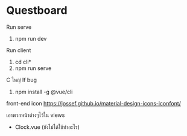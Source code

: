 # Questboard
Run serve
1. npm run dev

Run client
1. cd cli*
2. npm run serve

C ใหญ่
If bug
1. npm install -g @vue/cli


front-end   icon
https://jossef.github.io/material-design-icons-iconfont/



เอาพวกหน้าต่างๆไว้ใน views
+ Clock.vue (ยังไม่ได้ใช้ทำอะไร)

